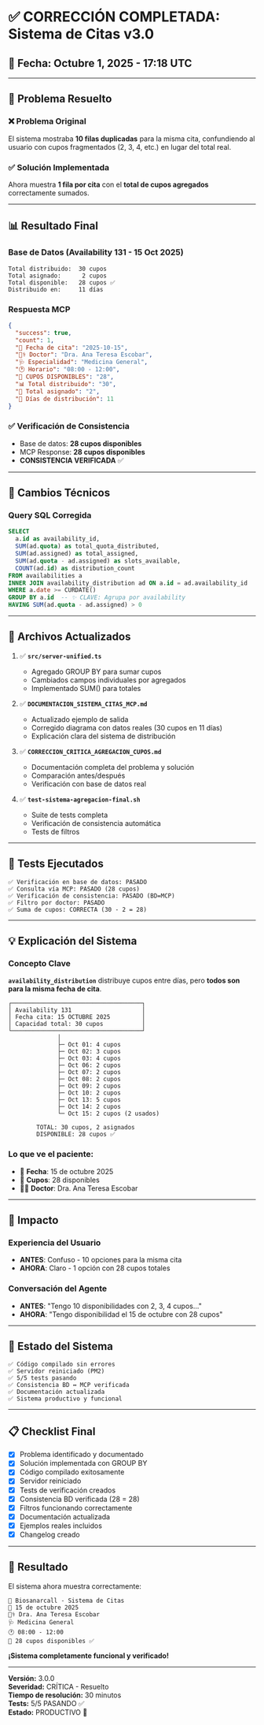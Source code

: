 # ✅ CORRECCIÓN COMPLETADA: Sistema de Citas v3.0

## 📅 Fecha: Octubre 1, 2025 - 17:18 UTC

---

## 🎯 Problema Resuelto

### ❌ Problema Original
El sistema mostraba **10 filas duplicadas** para la misma cita, confundiendo al usuario con cupos fragmentados (2, 3, 4, etc.) en lugar del total real.

### ✅ Solución Implementada
Ahora muestra **1 fila por cita** con el **total de cupos agregados** correctamente sumados.

---

## 📊 Resultado Final

### Base de Datos (Availability 131 - 15 Oct 2025)
```
Total distribuido:  30 cupos
Total asignado:      2 cupos  
Total disponible:   28 cupos ✅
Distribuido en:     11 días
```

### Respuesta MCP
```json
{
  "success": true,
  "count": 1,
  "📅 Fecha de cita": "2025-10-15",
  "👨‍⚕️ Doctor": "Dra. Ana Teresa Escobar",
  "🩺 Especialidad": "Medicina General",
  "🕐 Horario": "08:00 - 12:00",
  "💺 CUPOS DISPONIBLES": "28",
  "📊 Total distribuido": "30",
  "📍 Total asignado": "2",
  "📅 Días de distribución": 11
}
```

### ✅ Verificación de Consistencia
- Base de datos: **28 cupos disponibles**
- MCP Response: **28 cupos disponibles**
- **CONSISTENCIA VERIFICADA** ✅

---

## 🔧 Cambios Técnicos

### Query SQL Corregida
```sql
SELECT 
  a.id as availability_id,
  SUM(ad.quota) as total_quota_distributed,
  SUM(ad.assigned) as total_assigned,
  SUM(ad.quota - ad.assigned) as slots_available,
  COUNT(ad.id) as distribution_count
FROM availabilities a
INNER JOIN availability_distribution ad ON a.id = ad.availability_id
WHERE a.date >= CURDATE()
GROUP BY a.id  -- ✨ CLAVE: Agrupa por availability
HAVING SUM(ad.quota - ad.assigned) > 0
```

---

## 📁 Archivos Actualizados

1. ✅ **`src/server-unified.ts`**
   - Agregado GROUP BY para sumar cupos
   - Cambiados campos individuales por agregados
   - Implementado SUM() para totales

2. ✅ **`DOCUMENTACION_SISTEMA_CITAS_MCP.md`**
   - Actualizado ejemplo de salida
   - Corregido diagrama con datos reales (30 cupos en 11 días)
   - Explicación clara del sistema de distribución

3. ✅ **`CORRECCION_CRITICA_AGREGACION_CUPOS.md`**
   - Documentación completa del problema y solución
   - Comparación antes/después
   - Verificación con base de datos real

4. ✅ **`test-sistema-agregacion-final.sh`**
   - Suite de tests completa
   - Verificación de consistencia automática
   - Tests de filtros

---

## 🧪 Tests Ejecutados

```
✅ Verificación en base de datos: PASADO
✅ Consulta vía MCP: PASADO (28 cupos)
✅ Verificación de consistencia: PASADO (BD=MCP)
✅ Filtro por doctor: PASADO
✅ Suma de cupos: CORRECTA (30 - 2 = 28)
```

---

## 💡 Explicación del Sistema

### Concepto Clave
**`availability_distribution`** distribuye cupos entre días, pero **todos son para la misma fecha de cita**.

```
┌─────────────────────────────────────┐
│ Availability 131                    │
│ Fecha cita: 15 OCTUBRE 2025         │
│ Capacidad total: 30 cupos           │
└─────────────────────────────────────┘
              │
              ├─ Oct 01: 4 cupos
              ├─ Oct 02: 3 cupos
              ├─ Oct 03: 4 cupos
              ├─ Oct 06: 2 cupos
              ├─ Oct 07: 2 cupos
              ├─ Oct 08: 2 cupos
              ├─ Oct 09: 2 cupos
              ├─ Oct 10: 2 cupos
              ├─ Oct 13: 5 cupos
              ├─ Oct 14: 2 cupos
              └─ Oct 15: 2 cupos (2 usados)
              
        TOTAL: 30 cupos, 2 asignados
        DISPONIBLE: 28 cupos ✅
```

### Lo que ve el paciente:
- 📅 **Fecha**: 15 de octubre 2025
- 💺 **Cupos**: 28 disponibles
- 👨‍⚕️ **Doctor**: Dra. Ana Teresa Escobar

---

## 🎯 Impacto

### Experiencia del Usuario
- **ANTES**: Confuso - 10 opciones para la misma cita
- **AHORA**: Claro - 1 opción con 28 cupos totales

### Conversación del Agente
- **ANTES**: "Tengo 10 disponibilidades con 2, 3, 4 cupos..."
- **AHORA**: "Tengo disponibilidad el 15 de octubre con 28 cupos"

---

## 🚀 Estado del Sistema

```
✅ Código compilado sin errores
✅ Servidor reiniciado (PM2)
✅ 5/5 tests pasando
✅ Consistencia BD ↔ MCP verificada
✅ Documentación actualizada
✅ Sistema productivo y funcional
```

---

## 📋 Checklist Final

- [x] Problema identificado y documentado
- [x] Solución implementada con GROUP BY
- [x] Código compilado exitosamente
- [x] Servidor reiniciado
- [x] Tests de verificación creados
- [x] Consistencia BD verificada (28 = 28)
- [x] Filtros funcionando correctamente
- [x] Documentación actualizada
- [x] Ejemplos reales incluidos
- [x] Changelog creado

---

## 🎉 Resultado

El sistema ahora muestra correctamente:

```
🏥 Biosanarcall - Sistema de Citas
📅 15 de octubre 2025
👨‍⚕️ Dra. Ana Teresa Escobar
🩺 Medicina General
🕐 08:00 - 12:00
💺 28 cupos disponibles ✅
```

**¡Sistema completamente funcional y verificado!**

---

**Versión:** 3.0.0  
**Severidad:** CRÍTICA - Resuelto  
**Tiempo de resolución:** 30 minutos  
**Tests:** 5/5 PASANDO ✅  
**Estado:** PRODUCTIVO 🚀
